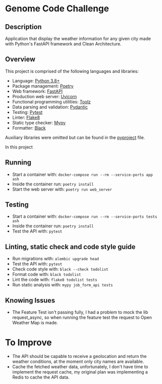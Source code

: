 # Genome Code Challenge

## Description

 Application that display the weather information for any given city made with Python's FastAPI framework and Clean Architecture.

## Overview

This project is comprised of the following languages and libraries:

* Language: [Python 3.8+](https://www.python.org/)
* Package management: [Poetry](https://python-poetry.org/)
* Web framework: [FastAPI](https://fastapi.tiangolo.com/)
* Production web server: [Uvicorn](http://www.uvicorn.org/)
* Functional programming utilities: [Toolz](https://toolz.readthedocs.io/en/latest/)
* Data parsing and validation: [Pydantic](https://pydantic-docs.helpmanual.io/)
* Testing: [Pytest](https://docs.pytest.org/en/latest/)
* Linter: [Flake8](https://flake8.pycqa.org/en/latest/)
* Static type checker: [Mypy](https://mypy.readthedocs.io/en/stable/index.html)
* Formatter: [Black](https://github.com/psf/black)

Auxiliary libraries were omitted but can be found in the [pyproject](https://github.com/gustavorodarte/weather-api/blob/master/pyproject.toml) file.

In this project 


## Running

* Start a container with: `docker-compose run --rm --service-ports app ash`
* Inside the container run: `poetry install`
* Start the web server with: `poetry run web_server`


## Testing

* Start a container with: `docker-compose run --rm --service-ports tests ash`
* Inside the container run: `poetry install`
* Test the API with: `pytest`


## Linting, static check and code style guide

* Run migrations with: `alembic upgrade head`
* Test the API with: `pytest`
* Check code style with: `black --check todolist`
* Format code with: `black todolist`
* Lint the code with: `flake8 todolist tests`
* Run static analysis with: `mypy job_form_api tests`


## Knowing Issues

* The Feature Test isn't passing fully, I had a problem to mock the lib request_async, so when running the feature test the request to Open Weather Map is made.

# To Improve

* The API should be capable to receive a geolocation and return the weather conditions, at the moment only city names are available.
* Cache the fetched weather data, unfortunately, I don't have time to implement the request cache, my original plan was implementing a Redis to cache the API data. 


